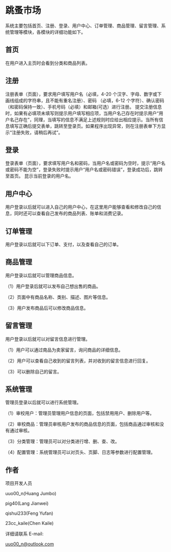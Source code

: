 # 跳蚤市场

系统主要包括首页、注册、登录、用户中心、订单管理、商品管理、留言管理、系统管理等模块，各模块的详细功能如下。

## 首页

在用户进入主页时会看到分类和商品列表。

## 注册

注册表单（页面），要求用户填写用户名（必填，4-20 个汉字、字母、数字或下画线组成的字符串，且不能有重名注册）、密码 （必填，6-12 个字符）、确认密码（和密码保持一致）、手机号码（必填）和邮箱(可选）进行注册。
提交注册信息时，如果有必填项未填写则提示用户填写相应项，当用户名己存在时提示用户“用户名己存在”，同理，当填写的信息不满足上述规则时应给出相应提示。当所有信息填写正确后提交表单，跳转至登录页。如果程序出现异常，则在注册表单下方显示“注册失败，请稍后再试”。

## 登录

登录表单（页面），要求填写用户名和密码，当用户名或密码为空时，提示“用户名或密码不能为空”，登录失败时提示用户“用户名或密码错误”，登录成功后，跳转至首页。
昆示当前登录的用户名。

## 用户中心

用户登录以后就可以进入自己的用户中心，在这里用户能够查看和修改自己的信息，同时还可以查看自己发布的商品列表、账单和消费记录。

## 订单管理

用户登录以后就可以下订单、支付，以及查看自己的订单。

## 商品管理

用户登录以后就可以管理商品信息。

（1）用户登录后就可以发布自己想出售的商品。

（2）页面中有商品名称、类别、描述、图片等信息。

（3）用户发布商品后可以修改商品信息。

## 留言管理

用户登录以后就可以对留言信息进行管理。

（1）用户可以通过南品为卖家留言，询问商品的详细信息。

（2）用户可以查看自己收到的留言列表，并对收到的留言信息进行回复。

（3）可以删除自己的留言。

## 系统管理

管理员登录以后就可以进行系统管理。

（1）审校用户：管理员管理用户信息的页面，包括禁用用户、删除用户等。

（2）审校商品：管理员审核用户发布的商品信息的页面，包括商品通过审核和没有通过审核。

（3）分类管理：管理员可以对分类进行增、删、查、改。

（4）配置管理：系统管理员可以对页头、页脚、日志等参数进行配置管理。

## 作者
项目开发人员

uuo00_n(Huang Jumbo)

pig40(Lang Jianwei)

qishui233(Feng Yufan)

23cc_kaile(Chen Kaile)

详细请联系
E-mail:

uuo00_n@outlook.com
